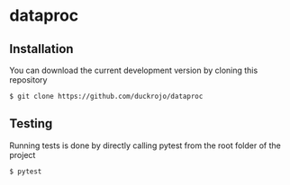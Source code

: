 # dataproc

## Installation

You can download the current development version by cloning this repository

	$ git clone https://github.com/duckrojo/dataproc 

## Testing

Running tests is done by directly calling pytest from the root folder of the project
	
	$ pytest
